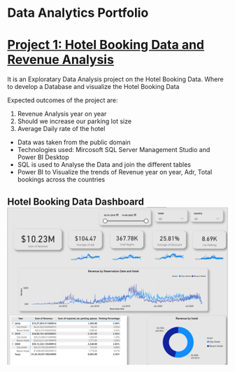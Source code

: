# Data Analytics Portfolio

# [Project 1: Hotel Booking Data and Revenue Analysis](https://github.com/asifsk32/Hotel-Revenue.git)

It is an Exploratary Data Analysis project on the Hotel Booking Data. Where to develop a Database and visualize the Hotel Booking Data

Expected outcomes of the project are: 
  1. Revenue Analysis year on year
  2. Should we increase our parking lot size
  3. Average Daily rate of the hotel
  
  
- Data was taken from the public domain
- Technologies used: Mircosoft SQL Server Management Studio and Power BI Desktop
- SQL is used to Analyse the Data and join the different tables
- Power BI to Visualize the trends of Revenue year on year, Adr, Total bookings across the countries

## Hotel Booking Data Dashboard ![](https://github.com/asifsk32/Hotel-Revenue/blob/fffdf18a0c4136ae08b9fff68515b2fe32766e5b/Hotel%20Analysis%20Dashboard.png)
